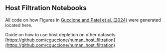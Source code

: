 ## Host Filtration Notebooks

All code on how Figures in [Guccione and Patel et al. (2024)]() were generated located here. 
  
Guide on how to use host depletion on other datasets: [https://github.com/cguccione/human_host_filtration](https://github.com/cguccione/human_host_filtration)

